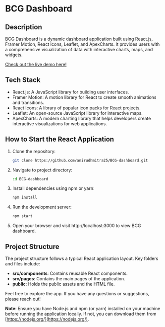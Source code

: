 # BCG Dashboard

## Description

BCG Dashboard is a dynamic dashboard application built using React.js, Framer Motion, React Icons, Leaflet, and ApexCharts. It provides users with a comprehensive visualization of data with interactive charts, maps, and widgets.

[Check out the live demo here!](https://bcg-dashboard.vercel.app/)

## Tech Stack

- React.js: A JavaScript library for building user interfaces.
- Framer Motion: A motion library for React to create smooth animations and transitions.
- React Icons: A library of popular icon packs for React projects.
- Leaflet: An open-source JavaScript library for interactive maps.
- ApexCharts: A modern charting library that helps developers create interactive visualizations for web applications.

## How to Start the React Application

1. Clone the repository:
   ```bash
   git clone https://github.com/anirudhmitra25/BCG-dashboard.git
   ```
2. Navigate to project directory:
   ```bash
   cd BCG-dashboard
   ```
3. Install dependencies using npm or yarn:
   ```bash
   npm install
   ```
4. Run the development server:
   ```bash
   npm start
   ```
5. Open your browser and visit http://localhost:3000 to view BCG dashboard.

## Project Structure
The project structure follows a typical React application layout. Key folders and files include:

- **src/components**: Contains reusable React components.
- **src/pages**: Contains the main pages of the application.
- **public**: Holds the public assets and the HTML file.

Feel free to explore the app. If you have any questions or suggestions, please reach out!

**Note**: Ensure you have Node.js and npm (or yarn) installed on your machine before running the application locally. If not, you can download them from [https://nodejs.org/](https://nodejs.org/).
